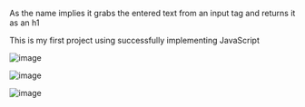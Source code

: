 As the name implies it grabs the entered text from an input tag and returns it as an h1 

This is my first project using successfully implementing JavaScript

![image](https://github.com/user-attachments/assets/1d0b0526-5f40-482b-9ebc-89cac88e3070)

![image](https://github.com/user-attachments/assets/600da2a7-0ffb-413d-bbc2-d48f0e655def)

![image](https://github.com/user-attachments/assets/66af5c91-57de-455d-8d4d-708b82154cbf)

